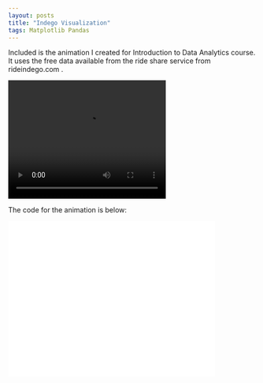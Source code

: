 ```yaml
---
layout: posts
title: "Indego Visualization"
tags: Matplotlib Pandas
---
```


Included is the animation I created for Introduction to Data Analytics course. It uses the free data available from the ride share service
from rideindego.com . 

<video width="320" height="240" controls>
  <source src="assets/video/ani.mp4" type="video/mp4" >
</video>

The code for the animation is below:

<iframe width="420" height="315" class="embed-responsive-item" src="assets/video/ani.mp4" frameborder="0" allowfullscreen></iframe>
